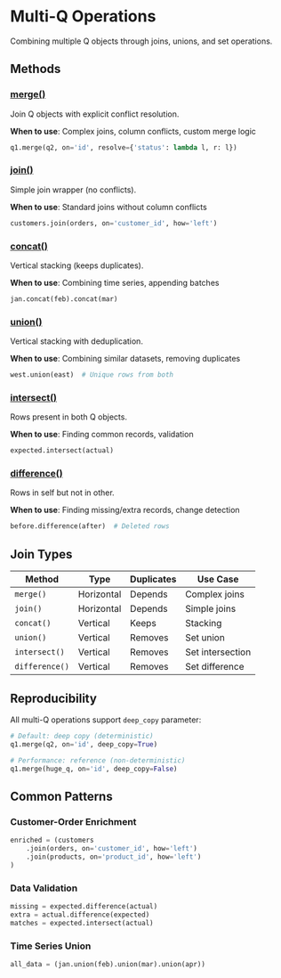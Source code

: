 # Multi-Q Operations

Combining multiple Q objects through joins, unions, and set operations.

## Methods

### [merge()](merge.md)

Join Q objects with explicit conflict resolution.

**When to use**: Complex joins, column conflicts, custom merge logic

```python
q1.merge(q2, on='id', resolve={'status': lambda l, r: l})
```

### [join()](join.md)

Simple join wrapper (no conflicts).

**When to use**: Standard joins without column conflicts

```python
customers.join(orders, on='customer_id', how='left')
```

### [concat()](concat.md)

Vertical stacking (keeps duplicates).

**When to use**: Combining time series, appending batches

```python
jan.concat(feb).concat(mar)
```

### [union()](union.md)

Vertical stacking with deduplication.

**When to use**: Combining similar datasets, removing duplicates

```python
west.union(east)  # Unique rows from both
```

### [intersect()](intersect.md)

Rows present in both Q objects.

**When to use**: Finding common records, validation

```python
expected.intersect(actual)
```

### [difference()](difference.md)

Rows in self but not in other.

**When to use**: Finding missing/extra records, change detection

```python
before.difference(after)  # Deleted rows
```

## Join Types

| Method | Type | Duplicates | Use Case |
|--------|------|------------|----------|
| `merge()` | Horizontal | Depends | Complex joins |
| `join()` | Horizontal | Depends | Simple joins |
| `concat()` | Vertical | Keeps | Stacking |
| `union()` | Vertical | Removes | Set union |
| `intersect()` | Vertical | Removes | Set intersection |
| `difference()` | Vertical | Removes | Set difference |

## Reproducibility

All multi-Q operations support `deep_copy` parameter:

```python
# Default: deep copy (deterministic)
q1.merge(q2, on='id', deep_copy=True)

# Performance: reference (non-deterministic)
q1.merge(huge_q, on='id', deep_copy=False)
```

## Common Patterns

### Customer-Order Enrichment

```python
enriched = (customers
    .join(orders, on='customer_id', how='left')
    .join(products, on='product_id', how='left')
)
```

### Data Validation

```python
missing = expected.difference(actual)
extra = actual.difference(expected)
matches = expected.intersect(actual)
```

### Time Series Union

```python
all_data = (jan.union(feb).union(mar).union(apr))
```

